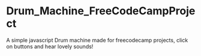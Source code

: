 # Drum_Machine_FreeCodeCampProject
A simple javascript Drum machine made for freecodecamp projects, click on buttons and hear lovely sounds!
